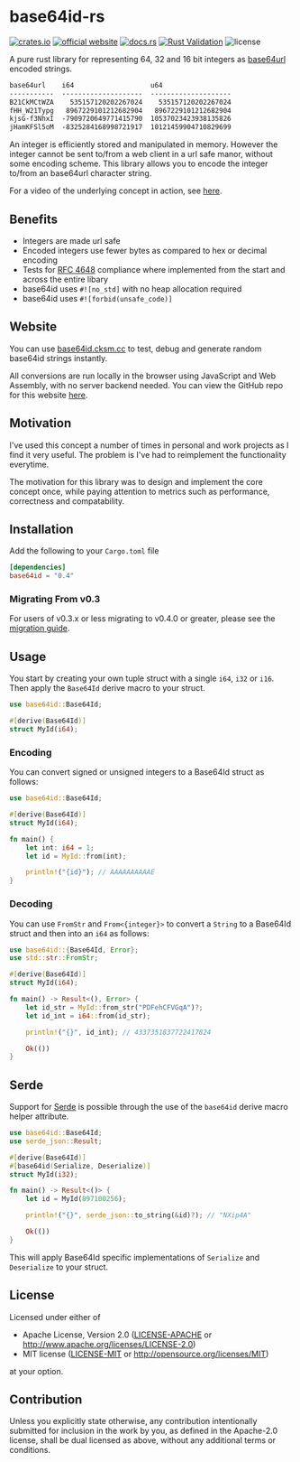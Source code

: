 # base64id-rs
[![crates.io](https://img.shields.io/crates/v/base64id.svg)](https://crates.io/crates/base64id)
[![official website](https://img.shields.io/badge/official-website-166534
)](https://base64id.cksm.cc/)
[![docs.rs](https://img.shields.io/docsrs/base64id)](https://docs.rs/base64id/latest/base64id)
[![Rust Validation](https://github.com/shauncksm/base64id-rs/actions/workflows/rust-validate.yml/badge.svg)](https://github.com/shauncksm/base64id-rs/actions/workflows/rust-validate.yml)
<picture><img alt="license" src="https://img.shields.io/crates/l/base64id"></picture>

A pure rust library for representing 64, 32 and 16 bit integers as [base64url](https://datatracker.ietf.org/doc/html/rfc4648#section-5) encoded strings.
```txt
base64url    i64                   u64
-----------  --------------------  --------------------
B21CkMCtWZA    535157120202267024    535157120202267024
fHH_W21Typg   8967229101212682904   8967229101212682904
kjsG-f3NhxI  -7909720649771415790  10537023423938135826
jHamKFSl5oM  -8325284168998721917  10121459904710829699
```

An integer is efficiently stored and manipulated in memory.
However the integer cannot be sent to/from a web client in a url safe manor, without some encoding scheme.
This library allows you to encode the integer to/from an base64url character string.

For a video of the underlying concept in action, see [here](https://www.youtube.com/watch?v=gocwRvLhDf8).

## Benefits
- Integers are made url safe
- Encoded integers use fewer bytes as compared to hex or decimal encoding
- Tests for [RFC 4648](https://www.rfc-editor.org/rfc/rfc4648) compliance where implemented from the start and across the entire libary
- base64id uses `#![no_std]` with no heap allocation required
- base64id uses `#![forbid(unsafe_code)]`

## Website
You can use [base64id.cksm.cc](https://base64id.cksm.cc) to test, debug and generate random base64id strings instantly.

All conversions are run locally in the browser using JavaScript and Web Assembly, with no server backend needed. You can view the GitHub repo for this website [here](https://github.com/shauncksm/base64id-rs-website).

## Motivation
I've used this concept a number of times in personal and work projects as I find it very useful.
The problem is I've had to reimplement the functionality everytime.

The motivation for this library was to design and implement the core concept once, while paying attention to metrics such as performance, correctness and compatability.

## Installation
Add the following to your `Cargo.toml` file
```toml
[dependencies]
base64id = "0.4"
```

### Migrating From v0.3
For users of v0.3.x or less migrating to v0.4.0 or greater, please see the [migration guide](docs/MIGRATION.0.4.md).

## Usage
You start by creating your own tuple struct with a single `i64`, `i32` or `i16`. Then apply the `Base64Id` derive macro to your struct.

```rust
use base64id::Base64Id;

#[derive(Base64Id)]
struct MyId(i64);
```

### Encoding
You can convert signed or unsigned integers to a Base64Id struct as follows:
```rust
use base64id::Base64Id;

#[derive(Base64Id)]
struct MyId(i64);

fn main() {
    let int: i64 = 1;
    let id = MyId::from(int);

    println!("{id}"); // AAAAAAAAAAE
}
```

### Decoding
You can use `FromStr` and `From<{integer}>` to convert a `String` to a Base64Id struct and then into an `i64` as follows:
```rust
use base64id::{Base64Id, Error};
use std::str::FromStr;

#[derive(Base64Id)]
struct MyId(i64);

fn main() -> Result<(), Error> {
    let id_str = MyId::from_str("PDFehCFVGqA")?;
    let id_int = i64::from(id_str);

    println!("{}", id_int); // 4337351837722417824

    Ok(())
}
```

## Serde
Support for [Serde](https://serde.rs/) is possible through the use of the `base64id` derive macro helper attribute.

```rust
use base64id::Base64Id;
use serde_json::Result;

#[derive(Base64Id)]
#[base64id(Serialize, Deserialize)]
struct MyId(i32);

fn main() -> Result<()> {
    let id = MyId(897100256);

    println!("{}", serde_json::to_string(&id)?); // "NXip4A"

    Ok(())
}
```

This will apply Base64Id specific implementations of `Serialize` and `Deserialize` to your struct.

## License
Licensed under either of

 * Apache License, Version 2.0
   ([LICENSE-APACHE](LICENSE-APACHE) or http://www.apache.org/licenses/LICENSE-2.0)
 * MIT license
   ([LICENSE-MIT](LICENSE-MIT) or http://opensource.org/licenses/MIT)

at your option.

## Contribution
Unless you explicitly state otherwise, any contribution intentionally submitted
for inclusion in the work by you, as defined in the Apache-2.0 license, shall be
dual licensed as above, without any additional terms or conditions.
